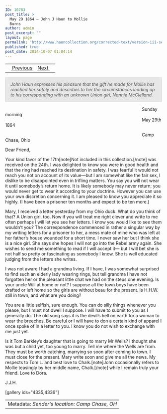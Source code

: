 ```yaml
---
ID: 10783
post_title: >
  May 29 1864 – John J Haun to Mollie
  Burns
author: admin
post_excerpt: ""
layout: page
permalink: 'http://www.hauncollection.org/corrected-text/version-iii-series-ii/may-29-1864-john-j-haun-to-mollie-burns%e2%80%a8/'
published: true
post_date: 2014-10-07 01:04:14
---
```

<table style="width: 100%;">
<tbody>
<tr>
<td style="text-align: left;"><a title="May 24 1864" href="http://www.hauncollection.org/version-3/version-iii-series-ii/may-24-1864-nannie-to-john-j-haun%E2%80%A8/"><img src="https://lh3.googleusercontent.com/-EFJpxxNiPNw/VqgtWBCZrMI/AAAAAAAAAFU/WfY4lPFWWkg/s800-Ic42/Soeb-Plain-Arrows-8-10px.png" alt="" width="10" height="10" /> Previous</a></td>
<td style="text-align: right;"><a title="May 30 1864" href="http://www.hauncollection.org/version-3/version-iii-series-ii/may-30-1864-mollie-burns-to-john-j-haun%E2%80%A8/">Next <img src="https://lh3.googleusercontent.com/-67k0cYlpXHw/VqgtWKz1MXI/AAAAAAAAAFU/k9PW_Piyurk/s800-Ic42/Soeb-Plain-Arrows-5-10px.png" alt="" width="10" height="10" /></a></td>
</tr>
</tbody>
</table>
<p style="padding: 12px 16px 14px 16px; color: #555555; background-color: #e8e7e7; border: #d2d0cf 1px solid;"><em>John Haun expresses his pleasure that the gift he made for Mollie has reached her safely and describes to her the circumstances leading up to his corresponding with an unknown Union girl, Nannie McClelland.</em></p>
<span style="margin-left: 440px;">Sunday morning
<span style="margin-left: 440px;">May 29th 1864</span></span>

<span style="margin-left: 440px;">Camp Chase, Ohio</span>

Dear Friend,

Your kind favor of the 17th[note]Not included in this collection.[/note] was received on the 24th. I was delighted to know you were in good health and that the ring had reached its destination in safety. I was fearful it would not reach you not on account of its value—but I am somewhat like the fair sex, I dislike to be disappointed even in trifling matters. You say you will not wear it until somebody’s return home. It is likely somebody may never return; you would never get to wear it according to your doctrine. However you can use your own discretion concerning it. I am pleased to know you appreciate it so highly. (I have been a prisoner ten months and expect to be ten more.)

Mary, I received a letter yesterday from my Ohio duck. What do you think of that? A Union girl. too. Now if you will treat me right clever and write to me often perhaps I will let you see her letters. I know you would like to see them wouldn’t you? The correspondence commenced in rather a singular way by my writing letters for a prisoner to her, a mess mate of mine who was left at her father’s house wounded for a short time. I never saw her but I think she is a nice girl. She says she hopes I will not go into the Rebel army again. She wishes to send me something to read if I will accept it— but I will bet she is not half so pretty or fascinating as somebody I know. She is well educated judging from the letters she writes.

I was not aware I had a grandma living. If I have, I was somewhat surprised to find such an elderly lady wearing rings, but tell grandma I have not forgotten her or the pleasant little chat we had on the steps one evening. Is your uncle Will at home or not? I suppose all the town boys have been drafted or left home so the girls are without beau for the present. Is H.H.W. still in town, and what are you doing?

You are a little selfish, sure enough. You can do silly things whenever you please, but I must not dwell I suppose. I will have to submit to you as I generally do. The old song says it is the devil’s hell on earth for a woman to wear the breeches. Be careful or I will have to don a certain kind of apparel I once spoke of in a letter to you. I know you do not wish to exchange with me just yet.

Is it Tom Barkley’s daughter that is going to marry Mr Wells? I thought she was but a child yet, too young to marry. Tell me where the Wells are from. They must be worth catching, marrying so soon after coming to town. I must close for the present. Mary write soon and give me all the news. My respects to Tom L. and best love to Chalk.[note]John occasionally refers to Mollie teasingly by her middle name, Chalk.[/note] while I remain truly your friend. Love to Dora.

J.J.H.

[gallery ids="4335,4336"]
<table style="width: 100%;">
<tbody>
<tr>
<td>Metadata: <em>Sender's location: Camp Chase, OH</em></td>
</tr>
</tbody>
</table>